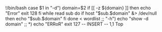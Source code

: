 !/bin/bash
case $1 in
        "-d")
        domain=$2
        if [[ -z ${domain} ]]
        then
                echo "Error"
                exit 128
        fi
        while read sub
        do
                if host "$sub.$domain" &> /dev/null
                then
                        echo "$sub.$domain"
                fi
        done < wordlist
        ;;
        "-h")
                echo "show -d domain"
                ;;
         *)
        echo "ERRoR"
        exit 127
-- INSERT --                                                 1,1           Top

